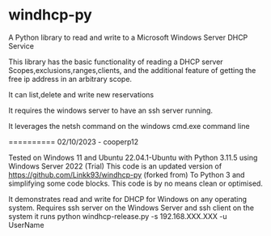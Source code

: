 windhcp-py
==========

A Python library to read and write to a Microsoft Windows Server DHCP Service

This library has the basic functionality of reading a DHCP server Scopes,exclusions,ranges,clients, and the additional feature of getting the free ip address in an arbitrary scope.

It can list,delete and write new reservations

It requires the windows server to have an ssh server running.

It leverages the netsh command on the windows cmd.exe command line


==========
02/10/2023 - cooperp12

Tested on Windows 11 and Ubuntu 22.04.1-Ubuntu with Python 3.11.5 using Windows Server 2022 (Trial)
This code is an updated version of https://github.com/Linkk93/windhcp-py (forked from)
To Python 3 and simplifying some code blocks. This code is by no means clean or optimised.

It demonstrates read and write for DHCP for Windows on any operating system.
Requires ssh server on the Windows Server and ssh client on the system it runs
python windhcp-release.py -s 192.168.XXX.XXX -u UserName
